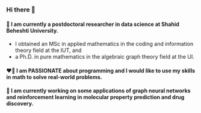 
### Hi there 👋 

#### 🌱 I am currently a postdoctoral researcher in data science at Shahid Beheshti University. 
- I obtained an MSc in applied mathematics in the coding and information theory field at the IUT, and 
- a Ph.D. in pure mathematics in the algebraic graph theory field at the UI. 

#### :heart_on_fire: I am PASSIONATE about programming and I would like to use my skills in math to solve real-world problems. 

#### 🔭 I am currently working on some applications of graph neural networks and reinforcement learning in molecular property prediction and drug discovery.
